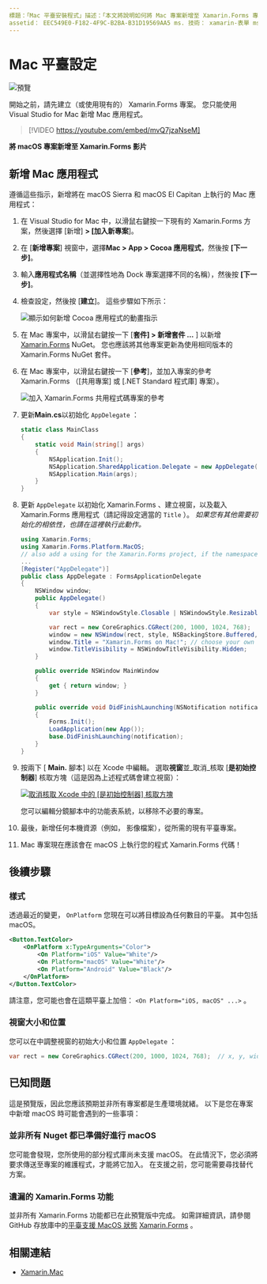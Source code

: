 ```yaml
---
標題：「Mac 平臺安裝程式」描述：「本文將說明如何將 Mac 專案新增至 Xamarin.Forms 專案，以產生能夠在 macOS Sierra 和 MacOS El Capitan 上執行的應用程式。」
assetid： EEC549E0-F182-4F9C-B2BA-B31D19569AA5 ms. 技術： xamarin-表單 ms. custom： xamu-影片作者： davidbritch ms-chap： dabritch ms. date： 05/03/2017 no-loc： [ Xamarin.Forms ， Xamarin.Essentials ]
---
```


# <a name="mac-platform-setup"></a>Mac 平臺設定

![預覽](~/media/shared/preview.png)

開始之前，請先建立（或使用現有的） Xamarin.Forms 專案。 您只能使用 Visual Studio for Mac 新增 Mac 應用程式。

> [!VIDEO https://youtube.com/embed/mvQ7jzaNseM]

**將 macOS 專案新增至 Xamarin.Forms 影片**

## <a name="adding-a-mac-app"></a>新增 Mac 應用程式

遵循這些指示，新增將在 macOS Sierra 和 macOS El Capitan 上執行的 Mac 應用程式：

1. 在 Visual Studio for Mac 中，以滑鼠右鍵按一下現有的 Xamarin.Forms 方案，然後選擇 [新增] **> [加入新專案**]。

2. 在 [**新增專案**] 視窗中，選擇**Mac > App > Cocoa 應用程式**，然後按 **[下一步]**。

3. 輸入**應用程式名稱**（並選擇性地為 Dock 專案選擇不同的名稱），然後按 **[下一步]**。

4. 檢查設定，然後按 [**建立**]。 這些步驟如下所示：

    ![顯示如何新增 Cocoa 應用程式的動畫指示](mac-images/add-macos-proj.gif)

5. 在 Mac 專案中，以滑鼠右鍵按一下 [**套件] > 新增套件 ...** ] 以新增 [Xamarin.Forms](https://www.nuget.org/packages/Xamarin.Forms/) NuGet。 您也應該將其他專案更新為使用相同版本的 Xamarin.Forms NuGet 套件。

6. 在 Mac 專案中，以滑鼠右鍵按一下 [**參考**]，並加入專案的參考 Xamarin.Forms （[共用專案] 或 [.NET Standard 程式庫] 專案）。

    ![加入 Xamarin.Forms 共用程式碼專案的參考](mac-images/references-sml.png)

7. 更新**Main.cs**以初始化 `AppDelegate` ：

    ```csharp
    static class MainClass
    {
        static void Main(string[] args)
        {
            NSApplication.Init();
            NSApplication.SharedApplication.Delegate = new AppDelegate(); // add this line
            NSApplication.Main(args);
        }
    }
    ```

8. 更新 `AppDelegate` 以初始化 Xamarin.Forms 、建立視窗，以及載入 Xamarin.Forms 應用程式（請記得設定適當的 `Title` ）。 _如果您有其他需要初始化的相依性，也請在這裡執行此動作。_

    ```csharp
    using Xamarin.Forms;
    using Xamarin.Forms.Platform.MacOS;
    // also add a using for the Xamarin.Forms project, if the namespace is different to this file
    ...
    [Register("AppDelegate")]
    public class AppDelegate : FormsApplicationDelegate
    {
        NSWindow window;
        public AppDelegate()
        {
            var style = NSWindowStyle.Closable | NSWindowStyle.Resizable | NSWindowStyle.Titled;

            var rect = new CoreGraphics.CGRect(200, 1000, 1024, 768);
            window = new NSWindow(rect, style, NSBackingStore.Buffered, false);
            window.Title = "Xamarin.Forms on Mac!"; // choose your own Title here
            window.TitleVisibility = NSWindowTitleVisibility.Hidden;
        }

        public override NSWindow MainWindow
        {
            get { return window; }
        }

        public override void DidFinishLaunching(NSNotification notification)
        {
            Forms.Init();
            LoadApplication(new App());
            base.DidFinishLaunching(notification);
        }
    }
    ```

9. 按兩下 [ **Main.** 腳本] 以在 Xcode 中編輯。 選取**視窗**並_取消_核取 [**是初始控制器**] 核取方塊（這是因為上述程式碼會建立視窗）：

    [![取消核取 Xcode 中的 [是初始控制器] 核取方塊](mac-images/xcode-init-controller-sml.png)](mac-images/xcode-init-controller.png#lightbox)

    您可以編輯分鏡腳本中的功能表系統，以移除不必要的專案。

10. 最後，新增任何本機資源（例如， 影像檔案），從所需的現有平臺專案。

11. Mac 專案現在應該會在 macOS 上執行您的程式 Xamarin.Forms 代碼！

## <a name="next-steps"></a>後續步驟

### <a name="styling"></a>樣式

透過最近的變更， `OnPlatform` 您現在可以將目標設為任何數目的平臺。 其中包括 macOS。

```xml
<Button.TextColor>
    <OnPlatform x:TypeArguments="Color">
        <On Platform="iOS" Value="White"/>
        <On Platform="macOS" Value="White"/>
        <On Platform="Android" Value="Black"/>
    </OnPlatform>
</Button.TextColor>
```

請注意，您可能也會在這類平臺上加倍： `<On Platform="iOS, macOS" ...>` 。

### <a name="window-size-and-position"></a>視窗大小和位置

您可以在中調整視窗的初始大小和位置 `AppDelegate` ：

```csharp
var rect = new CoreGraphics.CGRect(200, 1000, 1024, 768);  // x, y, width, height
```

## <a name="known-issues"></a>已知問題

這是預覽版，因此您應該預期並非所有專案都是生產環境就緒。 以下是您在專案中新增 macOS 時可能會遇到的一些事項：

### <a name="not-all-nugets-are-ready-for-macos"></a>並非所有 Nuget 都已準備好進行 macOS

您可能會發現，您所使用的部分程式庫尚未支援 macOS。 在此情況下，您必須將要求傳送至專案的維護程式，才能將它加入。 在支援之前，您可能需要尋找替代方案。

### <a name="missing-xamarinforms-features"></a>遺漏的 Xamarin.Forms 功能

並非所有 Xamarin.Forms 功能都已在此預覽版中完成。 如需詳細資訊，請參閱 GitHub 存放庫中的[平臺支援 MacOS 狀態](https://github.com/xamarin/Xamarin.Forms/wiki/Platform-Support-macOS-Status) [Xamarin.Forms](https://github.com/xamarin/Xamarin.Forms) 。

## <a name="related-links"></a>相關連結

- [Xamarin.Mac](~/mac/index.yml)

